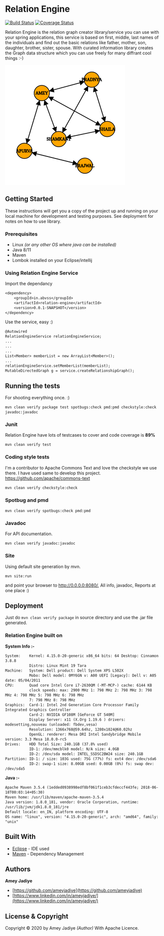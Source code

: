# Relation Engine

[![Build Status](https://travis-ci.com/abvss/relation-engine.svg?branch=master)](https://travis-ci.com/abvss/relation-engine) [![Coverage Status](https://coveralls.io/repos/github/abvss/relation-engine/badge.svg?branch=master)](https://coveralls.io/github/abvss/relation-engine?branch=master)

Relation Engine is the relation graph creator library/service you can use with your spring applications, this service is based on first, middle, last names of the individuals and find out the basic relations like father, mother, son, daughter, brother, sister, spouse. With curated information library creates the Graph data structure which you can use freely for many diffrant cool things :-)

![relation-graph](/src/test/resources/generated-graph/graph.png)

## Getting Started

These instructions will get you a copy of the project up and running on your local machine for development and testing purposes. See deployment for notes on how to use library.


### Prerequisites

* Linux _(or any other OS where java can be installed)_
* Java 8/11
* Maven
* Lombok installed on your Eclipse/intellij

### Using Relation Engine Service

Import the dependancy
```
<dependency>
    <groupId>in.abvss</groupId>
	<artifactId>relation-engine</artifactId>
	<version>0.0.1-SNAPSHOT</version>
</dependency>
```
Use the service, easy :)

```
@Autowired
RelationEngineService relationEngineService;
...
...
...
List<Member> memberList = new ArrayList<Member>();
...
relationEngineService.setMemberList(memberList);      
MutableDirectedGraph g = service.createRelationshipGraph();   

```


## Running the tests
For shooting everything once. :)

```
mvn clean verify package test spotbugs:check pmd:pmd checkstyle:check javadoc:javadoc
```

### Junit
Relation Engine have lots of testcases to cover and code coverage is **89%**
```
mvn clean verify test
```

### Coding style tests
I'm a contributor to Apache Commons Text and love the checkstyle we use there. I have used same to develop this project.
https://github.com/apache/commons-text

```
mvn clean verify checkstyle:check
```
### Spotbug and pmd
```
mvn clean verify spotbugs:check pmd:pmd
```
### Javadoc
For API documentation.
```
mvn clean verify javadoc:javadoc
```
### Site
Using default site generation by mvn.
```
mvn site:run
```
and point your browser to http://0.0.0.0:8080/, All info, javadoc, Reports at one place :)

## Deployment

Just do ```mvn clean verify package``` in source directory and use the .jar file generated.

### Relation Engine built on

**System Info :-**

```
System:    Kernel: 4.15.0-20-generic x86_64 bits: 64 Desktop: Cinnamon 3.8.8
           Distro: Linux Mint 19 Tara
Machine:   System: Dell product: Dell System XPS L502X
           Mobo: Dell model: 0MY6GN v: A00 UEFI [Legacy]: Dell v: A05 date: 05/04/2011
CPU:       Quad core Intel Core i7-2630QM (-MT-MCP-) cache: 6144 KB
           clock speeds: max: 2900 MHz 1: 798 MHz 2: 798 MHz 3: 798 MHz 4: 798 MHz 5: 798 MHz 6: 798 MHz
           7: 798 MHz 8: 798 MHz
Graphics:  Card-1: Intel 2nd Generation Core Processor Family Integrated Graphics Controller
           Card-2: NVIDIA GF108M [GeForce GT 540M]
           Display Server: x11 (X.Org 1.19.6 ) drivers: modesetting,nouveau (unloaded: fbdev,vesa)
           Resolution: 1366x768@59.64hz, 1280x1024@60.02hz
           OpenGL: renderer: Mesa DRI Intel Sandybridge Mobile version: 3.3 Mesa 18.0.0-rc5
Drives:    HDD Total Size: 240.1GB (37.8% used)
           ID-1: /dev/mmcblk0 model: N/A size: 4.0GB
           ID-2: /dev/sda model: INTEL_SSDSC2BW24 size: 240.1GB
Partition: ID-1: / size: 103G used: 75G (77%) fs: ext4 dev: /dev/sda6
           ID-2: swap-1 size: 8.00GB used: 0.00GB (0%) fs: swap dev: /dev/sda5
```
**Java :-**

```
Apache Maven 3.5.4 (1edded0938998edf8bf061f1ceb3cfdeccf443fe; 2018-06-18T00:03:14+05:30)
Maven home: /usr/lib/maven/apache-maven-3.5.4
Java version: 1.8.0_181, vendor: Oracle Corporation, runtime: /usr/lib/jvm/jdk1.8.0_181/jre
Default locale: en_IN, platform encoding: UTF-8
OS name: "linux", version: "4.15.0-20-generic", arch: "amd64", family: "unix"

```

## Built With

* [Eclipse](https://www.eclipse.org/) - IDE used
* [Maven](https://maven.apache.org/) - Dependency Management

## Authors

**Amey Jadiye**
* [https://github.com/ameyjadiye](https://github.com/ameyjadiye)
* [https://www.linkedin.com/in/ameyjadiye/](https://www.linkedin.com/in/ameyjadiye/)

## License & Copyright

Copyright © 2020 by Amey Jadiye _(Author)_ With Apache Licence.
